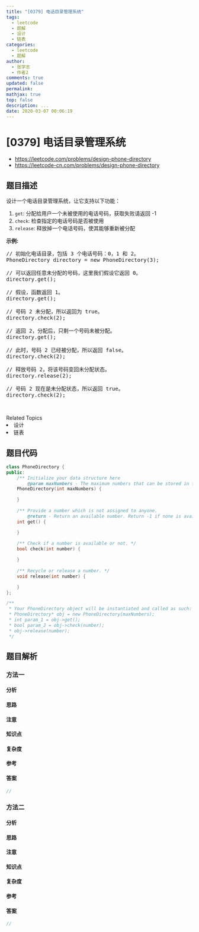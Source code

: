 ```yaml
---
title: "[0379] 电话目录管理系统"
tags:
  - leetcode
  - 题解
  - 设计
  - 链表
categories:
  - leetcode
  - 题解
author:
  - 张学志
  - 作者2
comments: true
updated: false
permalink:
mathjax: true
top: false
description: ...
date: 2020-03-07 00:06:19
---
```



# [0379] 电话目录管理系统
* https://leetcode.com/problems/design-phone-directory
* https://leetcode-cn.com/problems/design-phone-directory


## 题目描述

<p>设计一个电话目录管理系统，让它支持以下功能：</p>

<ol>
	<li><code>get</code>: 分配给用户一个未被使用的电话号码，获取失败请返回 -1</li>
	<li><code>check</code>: 检查指定的电话号码是否被使用</li>
	<li><code>release</code>: 释放掉一个电话号码，使其能够重新被分配</li>
</ol>

<p><strong>示例:</strong></p>

<pre>// 初始化电话目录，包括 3 个电话号码：0，1 和 2。
PhoneDirectory directory = new PhoneDirectory(3);

// 可以返回任意未分配的号码，这里我们假设它返回 0。
directory.get();

// 假设，函数返回 1。
directory.get();

// 号码 2 未分配，所以返回为 true。
directory.check(2);

// 返回 2，分配后，只剩一个号码未被分配。
directory.get();

// 此时，号码 2 已经被分配，所以返回 false。
directory.check(2);

// 释放号码 2，将该号码变回未分配状态。
directory.release(2);

// 号码 2 现在是未分配状态，所以返回 true。
directory.check(2);
</pre>

<p>&nbsp;</p>
<div><div>Related Topics</div><div><li>设计</li><li>链表</li></div></div>


## 题目代码

```cpp
class PhoneDirectory {
public:
    /** Initialize your data structure here
        @param maxNumbers - The maximum numbers that can be stored in the phone directory. */
    PhoneDirectory(int maxNumbers) {

    }
    
    /** Provide a number which is not assigned to anyone.
        @return - Return an available number. Return -1 if none is available. */
    int get() {

    }
    
    /** Check if a number is available or not. */
    bool check(int number) {

    }
    
    /** Recycle or release a number. */
    void release(int number) {

    }
};

/**
 * Your PhoneDirectory object will be instantiated and called as such:
 * PhoneDirectory* obj = new PhoneDirectory(maxNumbers);
 * int param_1 = obj->get();
 * bool param_2 = obj->check(number);
 * obj->release(number);
 */
```


## 题目解析


### 方法一

#### 分析

#### 思路

#### 注意

#### 知识点

#### 复杂度

#### 参考

#### 答案

```cpp
//
```


### 方法二

#### 分析

#### 思路

#### 注意

#### 知识点

#### 复杂度

#### 参考

#### 答案

```cpp
//
```



